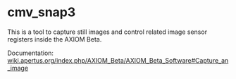 # cmv_snap3

This is a tool to capture still images and control related image sensor registers inside the AXIOM Beta.

Documentation:
[wiki.apertus.org/index.php/AXIOM_Beta/AXIOM_Beta_Software#Capture_an_image](https://wiki.apertus.org/index.php/AXIOM_Beta/AXIOM_Beta_Software#Capture_an_image)
